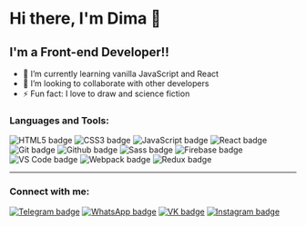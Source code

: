 # Hi there, I'm Dima 👋

## I'm a Front-end Developer!!

- 🌱 I’m currently learning vanilla JavaScript and React
- 👯 I’m looking to collaborate with other developers
- ⚡ Fun fact: I love to draw and science fiction

### Languages and Tools:

![HTML5 badge](https://img.shields.io/badge/-HTML5-E34F26?logo=html5&logoColor=white&style=for-the-badge)
![CSS3 badge](https://img.shields.io/badge/-CSS3-1572B6?logo=css3&logoColor=white&style=for-the-badge)
![JavaScript badge](https://img.shields.io/badge/-JavaScript-F7DF1E?logo=javascript&logoColor=white&style=for-the-badge)
![React badge](https://img.shields.io/badge/-React-61DAFB?logo=react&logoColor=black&style=for-the-badge)
![Git badge](https://img.shields.io/badge/-Git-F05032?logo=git&logoColor=white&style=for-the-badge)
![Github badge](https://img.shields.io/badge/-Github-181717?logo=github&logoColor=white&style=for-the-badge)
![Sass badge](https://img.shields.io/badge/-Sass-CC6699?logo=sass&logoColor=white&style=for-the-badge)
![Firebase badge](https://img.shields.io/badge/-Firebase-FFCA28?logo=firebase&logoColor=black&style=for-the-badge)
![VS Code badge](https://img.shields.io/badge/-Visual%20Studio%20Code-007ACC?logo=visual-studio-code&logoColor=white&style=for-the-badge)
![Webpack badge](https://img.shields.io/badge/-Webpack-8DD6F9?logo=webpack&logoColor=white&style=for-the-badge)
![Redux badge](https://img.shields.io/badge/-Redux-764ABC?logo=redux&logoColor=white&style=for-the-badge)

---

### Connect with me:

[![Telegram badge](https://img.shields.io/badge/-Telegram-26A5E4?logo=telegram&logoColor=black&style=for-the-badge)](tg://resolve?domain=kim_en_su)
[![WhatsApp badge](https://img.shields.io/badge/-WhatsApp-25D366?logo=whatsapp&logoColor=white&style=for-the-badge)](https://wa.me/+79169143677)
[![VK badge](https://img.shields.io/badge/-Vkontakte-0077FF?logo=vk&logoColor=white&style=for-the-badge)](https://vk.com/dimonkim777)
[![Instagram badge](https://img.shields.io/badge/-Instagram-E4405F?logo=instagram&logoColor=white&style=for-the-badge)](https://www.instagram.com/kim_en_su/)
